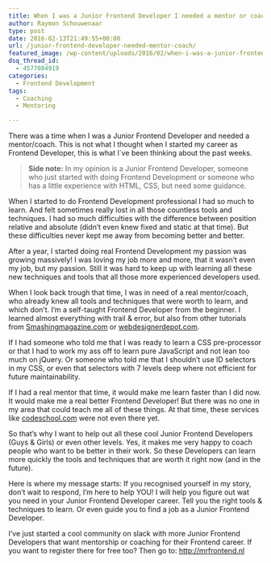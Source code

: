 ```yaml
---
title: When I was a Junior Frontend Developer I needed a mentor or coach!
author: Raymon Schouwenaar
type: post
date: 2016-02-13T21:49:55+00:00
url: /junior-frontend-developer-needed-mentor-coach/
featured_image: /wp-content/uploads/2016/02/when-i-was-a-junior-frontend-developer-i-needed-a-mentor-or-coach.jpg
dsq_thread_id:
  - 4577084919
categories:
  - Frontend Development
tags:
  - Coaching
  - Mentoring

---
```

There was a time when I was a Junior Frontend Developer and needed a mentor/coach. This is not what I thought when I started my career as Frontend Developer, this is what I´ve been thinking about the past weeks.

> **Side note:** In my opinion is a Junior Frontend Developer, someone who just started with doing Frontend Development or someone who has a little experience with HTML, CSS, but need some guidance.

When I started to do Frontend Development professional I had so much to learn. And felt sometimes really lost in all those countless tools and techniques. I had so much difficulties with the difference between position relative and absolute (didn&#8217;t even knew fixed and static at that time). But these difficulties never kept me away from becoming better and better.

After a year, I started doing real Frontend Development my passion was growing massively! I was loving my job more and more, that it wasn&#8217;t even my job, but my passion. Still it was hard to keep up with learning all these new techniques and tools that all those more experienced developers used.

When I look back trough that time, I was in need of a real mentor/coach, who already knew all tools and techniques that were worth to learn, and which don&#8217;t. I&#8217;m a self-taught Frontend Developer from the beginner. I learned almost everything with trail & error, but also from other tutorials from <a href="http://smashingmagazine.com" target="_blank">Smashingmagazine.com</a> or <a href="http://webdesignerdepot.com" target="_blank">webdesignerdepot.com</a>.

If I had someone who told me that I was ready to learn a CSS pre-processor or that I had to work my ass off to learn pure JavaScript and not lean too much on jQuery. Or someone who told me that I shouldn&#8217;t use ID selectors in my CSS, or even that selectors with 7 levels deep where not efficient for future maintainability.

If I had a real mentor that time, it would make me learn faster than I did now. It would make me a real better Frontend Developer! But there was no one in my area that could teach me all of these things. At that time, these services like <a href="http://codeschool.com" target="_blank">codeschool.com</a> were not even there yet.

So that&#8217;s why I want to help out all these cool Junior Frontend Developers (Guys & Girls) or even other levels. Yes, it makes me very happy to coach people who want to be better in their work. So these Developers can learn more quickly the tools and techniques that are worth it right now (and in the future).

Here is where my message starts: If you recognised yourself in my story, don&#8217;t wait to respond, I&#8217;m here to help YOU! I will help you figure out wat you need in your Junior Frontend Developer career. Tell you the right tools & techniques to learn. Or even guide you to find a job as a Junior Frontend Developer.

I&#8217;ve just started a cool community on slack with more Junior Frontend Developers that want mentorship or coaching for their Frontend career. If you want to register there for free too? Then go to: <a href="http://mrfrontend.nl" target="_blank">http://mrfrontend.nl</a>